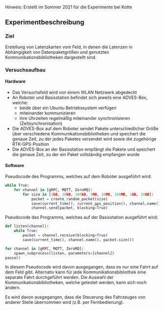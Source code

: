 Hinweis: Erstellt im Sommer 2021 für die Experimente bei Kotte

## Experimentbeschreibung

### Ziel
Erstellung von Latenzkarten vom Feld, in denen die Latenzen in Abhängigkeit von Datenpaketgrößen und genutzten Kommunikationsbibliotheken dargestellt sind.

### Versuchsaufbau

#### Hardware
- Das Versuchsfeld wird von einem WLAN Netzwerk abgedeckt
- An Roboter und Basisstation befindet sich jeweils eine ADVES-Box, welche:
    - beide über ein Ubuntu Betriebssystem verfügen 
    - miteinander kommunizieren
    - ihre Uhrzeiten regelmäßig miteinander synchronisieren (Zeitsynchronisation)
- Die ADVES-Box auf dem Roboter sendet Pakete unterschiedlicher Größe über verschiedene Kommunikationsbibliotheken und speichert die genaue Zeit, zu der jedes Paketes versendet wird sowie die zugehörige RTK-GPS-Position
- Die ADVES-Box an der Basisstation empfängt die Pakete und speichert die genaue Zeit, zu der ein Paket vollständig empfangen wurde

#### Software
Pseudocode des Programms, welches auf dem Roboter ausgeführt wird:
```Python
while True:
    for channel in [gRPC, MQTT, ZeroMQ]:
        for size in [1kB, 10kB, 100kB, 1MB, 10MB, 100MB, 1GB, 10GB]:
            packet = create_random_packet(size)
            save(current_time(), current_gps_position(), channel.name(), packet.size())
            channel.send(packet, blocking=True)
```

Pseudocode des Programms, welches auf der Basisstation ausgeführt wird:
```Python
def listen(channel):
    while True:
        packet = channel.receive(blocking=True)
        save(current_time(), channel.name(), packet.size())

for channel in [gRPC, MQTT, ZeroMQ]:
    spawn_subprocess(listen, parameters=[channel])
pause()
```

In diesem Pseudocode wird davon ausgegangen, dass es nur eine Fahrt auf dem Feld gibt.
Alternativ kann für jede Kommunikationsbibliothek eine separate Fahrt durchgeführt werden.
Die Auswahl der Kommunikationsbibliotheken, welche getestet werden, kann sich noch ändern.

Es wird davon ausgegangen, dass die Steuerung des Fahrzeuges von anderer Stelle übernommen wird (z.B. per Fernbedienung).
